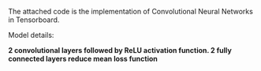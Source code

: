 The attached code is the implementation of Convolutional Neural Networks in Tensorboard. 

</b>Model details:<b>

2 convolutional layers followed by ReLU activation function.
2 fully connected layers
reduce mean loss function

